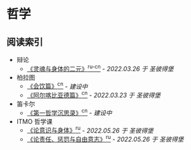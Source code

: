 # 哲学
## 阅读索引

- 辩论
  - [《灵魂与身体的二元》<sup>ru-cn</sup>](辩论-灵魂与身体的二元.md) - *2022.03.26 于 圣彼得堡*
- 柏拉图
  - [《会饮篇》<sup>cn</sup>]() - *建设中*
  - [《阿尔喀比亚德篇》<sup>cn</sup>](柏拉图-阿尔喀比亚德篇.md) - *2022.03.23 于 圣彼得堡*
- 笛卡尔
  - [《第一哲学沉思录》<sup>cn</sup>]() - *建设中*
- ITMO 哲学课
  - [《论意识与身体》<sup>ru</sup>](论意识与身体.md) - *2022.05.26 于 圣彼得堡*
  - [《论责任、惩罚与自由意志》<sup>ru</sup>](论责任、惩罚与自由意志.md) - *2022.05.26 于 圣彼得堡*